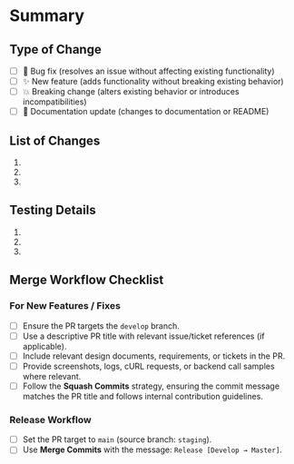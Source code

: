 # Summary  
<!-- Provide a brief description of the changes. Mention the problem or feature addressed and the context around it. -->

## Type of Change  
- [ ] 🐛 Bug fix (resolves an issue without affecting existing functionality)  
- [ ] ✨ New feature (adds functionality without breaking existing behavior)  
- [ ] 💥 Breaking change (alters existing behavior or introduces incompatibilities)  
- [ ] 📝 Documentation update (changes to documentation or README)

## List of Changes  
<!-- Highlight the key updates included in this PR. You can group related changes if necessary. -->

1.  
2.  
3.  

## Testing Details  
<!-- Describe the tests executed to verify the changes. Include steps to reproduce where relevant. -->

1.  
2.  
3.  


## Merge Workflow Checklist  

### For New Features / Fixes  
- [ ] Ensure the PR targets the `develop` branch.  
- [ ] Use a descriptive PR title with relevant issue/ticket references (if applicable).  
- [ ] Include relevant design documents, requirements, or tickets in the PR.  
- [ ] Provide screenshots, logs, cURL requests, or backend call samples where relevant.  
- [ ] Follow the **Squash Commits** strategy, ensuring the commit message matches the PR title and follows internal contribution guidelines.

### Release Workflow  
- [ ] Set the PR target to `main` (source branch: `staging`).  
- [ ] Use **Merge Commits** with the message: `Release [Develop → Master]`.  
